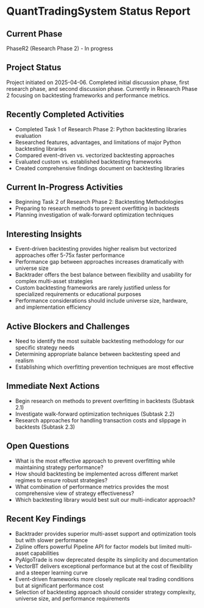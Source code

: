 # QuantTradingSystem Status Report

## Current Phase

PhaseR2 (Research Phase 2) - In progress

## Project Status

Project initiated on 2025-04-06. Completed initial discussion phase, first research phase, and second discussion phase. Currently in Research Phase 2 focusing on backtesting frameworks and performance metrics.

## Recently Completed Activities

- Completed Task 1 of Research Phase 2: Python backtesting libraries evaluation
- Researched features, advantages, and limitations of major Python backtesting libraries
- Compared event-driven vs. vectorized backtesting approaches
- Evaluated custom vs. established backtesting frameworks
- Created comprehensive findings document on backtesting libraries

## Current In-Progress Activities

- Beginning Task 2 of Research Phase 2: Backtesting Methodologies
- Preparing to research methods to prevent overfitting in backtests
- Planning investigation of walk-forward optimization techniques

## Interesting Insights

- Event-driven backtesting provides higher realism but vectorized approaches offer 5-75x faster performance
- Performance gap between approaches increases dramatically with universe size
- Backtrader offers the best balance between flexibility and usability for complex multi-asset strategies
- Custom backtesting frameworks are rarely justified unless for specialized requirements or educational purposes
- Performance considerations should include universe size, hardware, and implementation efficiency

## Active Blockers and Challenges

- Need to identify the most suitable backtesting methodology for our specific strategy needs
- Determining appropriate balance between backtesting speed and realism
- Establishing which overfitting prevention techniques are most effective

## Immediate Next Actions

- Begin research on methods to prevent overfitting in backtests (Subtask 2.1)
- Investigate walk-forward optimization techniques (Subtask 2.2)
- Research approaches for handling transaction costs and slippage in backtests (Subtask 2.3)

## Open Questions

- What is the most effective approach to prevent overfitting while maintaining strategy performance?
- How should backtesting be implemented across different market regimes to ensure robust strategies?
- What combination of performance metrics provides the most comprehensive view of strategy effectiveness?
- Which backtesting library would best suit our multi-indicator approach?

## Recent Key Findings

- Backtrader provides superior multi-asset support and optimization tools but with slower performance
- Zipline offers powerful Pipeline API for factor models but limited multi-asset capabilities
- PyAlgoTrade is now deprecated despite its simplicity and documentation
- VectorBT delivers exceptional performance but at the cost of flexibility and a steeper learning curve
- Event-driven frameworks more closely replicate real trading conditions but at significant performance cost
- Selection of backtesting approach should consider strategy complexity, universe size, and performance requirements